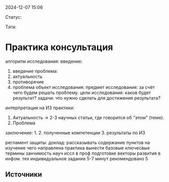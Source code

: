 2024-12-07 15:06

Статус:

Тэги:
# Практика консультация

алгоритм исследования:
введение:
1. введение
проблема:
1. актуальность
2. противоречие
3. проблема
объект исследования:
предмет исследования: за счёт чего будем решать проблему.
цели исследования: каков будет результат?
задачи: что нужно сделать для достижения результата?

интерпретация на ИЗ практики:
1. Актуальность -> 2-3 научных статьи, где говорится об "этом" (теме).
2. Проблема


заключение:
1. 
2. полученные компетенции
3. результаты по ИЗ


регламент защиты:
доклад:
рассказывать содержание пунктов
на изучение чего направлена практика
вынести базовые ключесвые термины
занчимость науч иссл в проф подготовке
векторы развития в инфом. тех
индивидуальное задание
5-7 минут
рекомендовано 5

## Источники